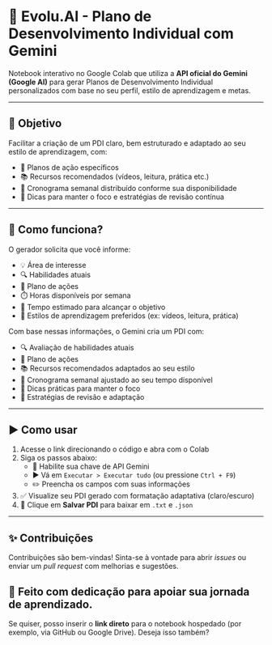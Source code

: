 # 📌 Evolu.AI - Plano de Desenvolvimento Individual com Gemini

Notebook interativo no Google Colab que utiliza a **API oficial do Gemini (Google AI)** para gerar Planos de Desenvolvimento Individual personalizados com base no seu perfil, estilo de aprendizagem e metas.

---

## 🚀 Objetivo

Facilitar a criação de um PDI claro, bem estruturado e adaptado ao seu estilo de aprendizagem, com:

* 🎯 Planos de ação específicos
* 📚 Recursos recomendados (vídeos, leitura, prática etc.)
* 📆 Cronograma semanal distribuído conforme sua disponibilidade
* 🧠 Dicas para manter o foco e estratégias de revisão contínua

---

## 🧠 Como funciona?

O gerador solicita que você informe:

* 💡 Área de interesse
* 🔍 Habilidades atuais
* 🎯 Plano de ações
* ⏱️ Horas disponíveis por semana
* 📆 Tempo estimado para alcançar o objetivo
* 🧠 Estilos de aprendizagem preferidos (ex: vídeos, leitura, prática)

Com base nessas informações, o Gemini cria um PDI com:

* 🔍 Avaliação de habilidades atuais
* 🎯 Plano de ações
* 📚 Recursos recomendados adaptados ao seu estilo
* 📆 Cronograma semanal ajustado ao seu tempo disponível
* 🧩 Dicas práticas para manter o foco
* 🔁 Estratégias de revisão e adaptação

---

## ▶️ Como usar

1. Acesse o link direcionando o código e abra com o Colab
2. Siga os passos abaixo:
   * 🔐 Habilite sua chave de API Gemini
   * ▶️ Vá em `Executar > Executar tudo` (ou pressione `Ctrl + F9`)
   * ✏️ Preencha os campos com suas informações
3. ✅ Visualize seu PDI gerado com formatação adaptativa (claro/escuro)
4. 💾 Clique em **Salvar PDI** para baixar em `.txt` e `.json`

---

## ✨ Contribuições

Contribuições são bem-vindas!
Sinta-se à vontade para abrir *issues* ou enviar um *pull request* com melhorias e sugestões.

💙 Feito com dedicação para apoiar sua jornada de aprendizado.
---
Se quiser, posso inserir o **link direto** para o notebook hospedado (por exemplo, via GitHub ou Google Drive). Deseja isso também?
